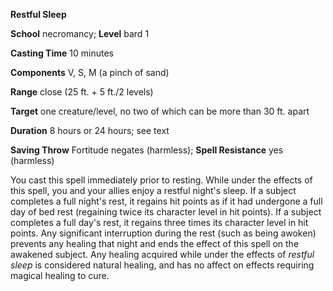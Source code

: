  **Restful Sleep**

**School** necromancy; **Level** bard 1

**Casting Time** 10 minutes

**Components** V, S, M (a pinch of sand)

**Range** close (25 ft. + 5 ft./2 levels)

**Target** one creature/level, no two of which can be more than 30 ft. apart

**Duration** 8 hours or 24 hours; see text

**Saving Throw** Fortitude negates (harmless); **Spell Resistance** yes (harmless)

You cast this spell immediately prior to resting. While under the effects of this spell, you and your allies enjoy a restful night's sleep. If a subject completes a full night's rest, it regains hit points as if it had undergone a full day of bed rest (regaining twice its character level in hit points). If a subject completes a full day's rest, it regains three times its character level in hit points. Any significant interruption during the rest (such as being awoken) prevents any healing that night and ends the effect of this spell on the awakened subject. Any healing acquired while under the effects of _restful sleep_ is considered natural healing, and has no affect on effects requiring magical healing to cure.

